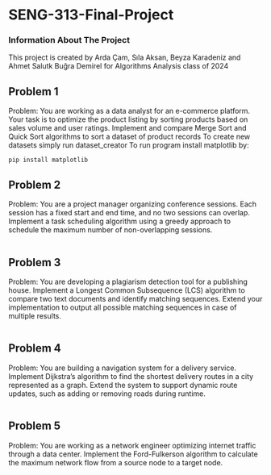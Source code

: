 # SENG-313-Final-Project

### Information About The Project
This project is created by Arda Çam, Sıla Aksan, Beyza Karadeniz and Ahmet Salutk Buğra Demirel for Algorithms Analysis class of 2024

## Problem 1 
Problem: You are working as a data analyst for an e-commerce platform. Your task is to optimize the product listing by sorting products based on sales volume and user ratings. Implement and compare Merge Sort and Quick Sort algorithms to sort a dataset of product records
To create new datasets simply run dataset_creator
To run program install matplotlib by:
```
pip install matplotlib
```
## Problem 2
Problem: You are a project manager organizing conference sessions. Each session has a fixed start and end time, and no two sessions can overlap. Implement a task scheduling algorithm using a greedy approach to schedule the maximum number of non-overlapping sessions.
```
```
## Problem 3
Problem: You are developing a plagiarism detection tool for a publishing house. Implement a Longest Common Subsequence (LCS) algorithm to compare two text documents and identify matching sequences. Extend your implementation to output all possible matching sequences in case of multiple results.
```
```
## Problem 4
Problem: You are building a navigation system for a delivery service. Implement Dijkstra’s algorithm to find the shortest delivery routes in a city represented as a graph. Extend the system to support dynamic route updates, such as adding or removing roads during runtime.
```
```
## Problem 5
Problem: You are working as a network engineer optimizing internet traffic through a data center. Implement the Ford-Fulkerson algorithm to calculate the maximum network flow from a source node to a target node.
```
```